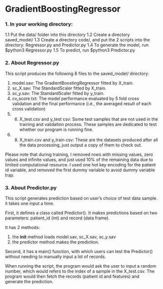 # GradientBoostingRegressor

### 1. In your working directory:

1.1 Put the data/ folder into this directory
1.2 Create a directory saved_model/
1.3 Create a directory code/, and put the 2 scripts into the directory: Regressor.py and Predictor.py
1.4 To generate the model, run $python3 Regressor.py
1.5 To predict, run $python3 Predictor.py

### 2. About Regressor.py 

This script produces the following 8 files to the saved_model/ directory:

1) model.sav: The GradientBoostingRegressor fitted by X_train.
2) sc_X.sav: The StandardScaler fitted by X_train.
3) sc_y.sav: The StandardScaler fitted by y_train.
4) cv_score.txt: The model performance evaluated by 5 fold cross validation and the final performance (i.e., the averaged result of each cross validation)
5) 6) X_test.csv and y_test csv: Some test samples that are not used in the training and validation process. These samples are dedicated to test whether our program is running fine. 
7) 8) X_train.csv and y_train csv: These are the datasets produced after all the data processing, just output a copy of them to check out.

Please note that during training, I removed rows with missing values, zero values and infinite values, and just used 10% of the remaining data due to limited computational resource.
I used one hot key encoding for the patient id variable, and removed the first dummy variable to avoid dummy variable trap. 

### 3. About Predictor.py

This script generates prediction based on user’s choice of test data sample. it takes one input a time.

First, it defines a class called Predictor(). It makes predictions based on two parameters: patient_id (int) and record (data frame).

It has 2 methods:
1) the __init__ method loads model.sav, sc_X.sav, sc_y.sav
2) the predictor method makes the prediction.

Second, it has a main() function, with which users can test the Predictor() without needing to manually input a lot of records. 

When running the script, the program would ask the user to input a random number, which would refers to the index of a sample in the X_test.csv. The program would then fetch the records (patient id and features) and generate the prediction.

